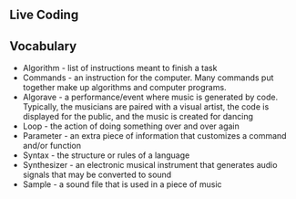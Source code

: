 ## Live Coding
## Vocabulary 
- Algorithm - list of instructions meant to finish a task
- Commands - an instruction for the computer. Many commands put together make up algorithms and computer programs. 
- Algorave - a performance/event where music is generated by code. Typically, the musicians are paired with a visual artist, the code is displayed for the public, and the music is created for dancing
- Loop - the action of doing something over and over again
- Parameter - an extra piece of information that customizes a command and/or function 
- Syntax - the structure or rules of a language
- Synthesizer - an electronic musical instrument that generates audio signals that may be converted to sound
- Sample - a sound file that is used in a piece of music
